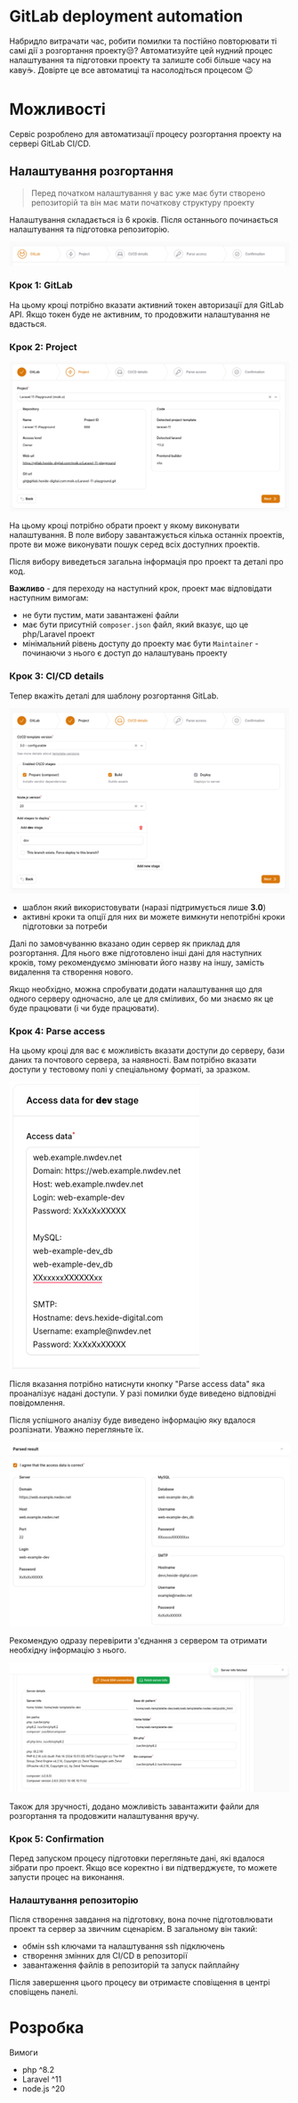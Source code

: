 # GitLab deployment automation

Набридло витрачати час, робити помилки та постійно повторювати ті самі дії з розгортання проекту😒?
Автоматизуйте цей нудний процес налаштування та підготовки проекту та залиште собі більше часу на каву☕️.
Довірте це все автоматиці та насолодіться процесом 😉

# Можливості

Сервіс розроблено для автоматизації процесу розгортання проекту на сервері GitLab CI/CD.

## Налаштування розгортання

> Перед початком налаштування у вас уже має бути створено репозиторій та він має мати початкову структуру проекту

Налаштування складається із 6 кроків. Після останнього починається налаштування та підготовка репозиторію.

![step-wizard.png](assets/step-wizard.png)

### Крок 1: GitLab

На цьому кроці потрібно вказати активний токен авторизації для GitLab API.
Якщо токен буде не активним, то продовжити налаштування не вдасться.

### Крок 2: Project

![step-2.png](assets/step-2.png)

На цьому кроці потрібно обрати проект у якому виконувати налаштування.
В поле вибору завантажується кілька останніх проектів, проте ви може виконувати пошук серед всіх доступних проектів.

Після вибору виведеться загальна інформація про проект та деталі про код.

**Важливо** - для переходу на наступний крок, проект має відповідати наступним вимогам:

- не бути пустим, мати завантажені файли
- має бути присутній `composer.json` файл, який вказує, що це php/Laravel проект
- мінімальний рівень доступу до проекту має бути `Maintainer` - починаючи з нього є доступ до налаштувань проекту

### Крок 3: CI/CD details

Тепер вкажіть деталі для шаблону розгортання GitLab.

![step-3.png](assets/step-3.png)

- шаблон який використовувати (наразі підтримується лише **3.0**)
- активні кроки та опції для них
  ви можете вимкнути непотрібні кроки підготовки за потреби

Далі по замовчуванню вказано один сервер як приклад для розгортання.
Для нього вже підготовлено інші дані для наступних кроків, тому рекомендуємо змінювати його назву на іншу,
замість видалення та створення нового.

Якщо необхідно, можна спробувати додати налаштування що для одного серверу одночасно,
але це для сміливих, бо ми знаємо як це буде працювати (і чи буде працювати).

### Крок 4: Parse access

На цьому кроці для вас є можливість вказати доступи до серверу, бази даних та почтового сервера, за наявності.
Вам потрібно вказати доступи у тестовому полі у спеціальному форматі, за зразком.

![step-4.1.png](assets/step-4.1.png)

Після вказання потрібно натиснути кнопку "Parse access data" яка проаналізує надані доступи.
У разі помилки буде виведено відповідні повідомлення.

Після успішного аналізу буде виведено інформацію яку вдалося розпізнати. Уважно перегляньте їх.

![step-4.2.png](assets/step-4.2.png)

Рекомендую одразу перевірити з'єднання з сервером та отримати необхідну інформацію з нього.

![step-4.3.png](assets/step-4.3.png)

Також для зручності, додано можливість завантажити файли для розгортання та продовжити налаштування вручу.

### Крок 5: Confirmation

Перед запуском процесу підготовки перегляньте дані, які вдалося зібрати про проект.
Якщо все коректно і ви підтверджуєте, то можете запусти процес на виконання.

### Налаштування репозиторію

Після створення завдання на підготовку, вона почне підготовлювати проект та сервер за звичним сценарієм.
В загальному він такий:
- обмін ssh ключами та налаштування ssh підключень
- створення змінних для CI/CD в репозиторії
- завантаження файлів в репозиторій та запуск пайплайну

Після завершення цього процесу ви отримаєте сповіщення в центрі сповіщень панелі.

# Розробка

Вимоги

- php ^8.2
- Laravel ^11
- node.js ^20
